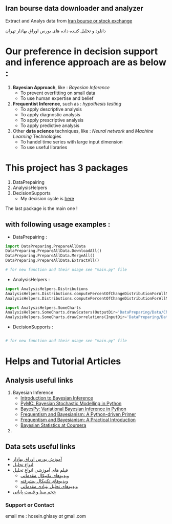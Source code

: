 ## Iran bourse data downloader and analyzer

Extract and Analys data from [Iran bourse or stock exchange](http://www.iranbourse.com/archive/)

دانلود و تحلیل کننده داده های بورس اوراق بهادار تهران

# Our preference in decision support and inference approach are as below :
1. **Bayesian Approach**, like :  _Bayesian Inference_
    - To prevent overfitting on small data
    - To use human expertise and belief
2. **Frequentist Inference**, such as : _hypothesis testing_
    - To apply descriptive analysis
    - To apply diagnostic analysis
    - To apply prescriptive analysis
    - To apply predictive analysis
3. Other **data science** techniques, like : _Neural network_ and _Machine Learning_ Technologies 
    - To handel time series with large input dimension
    - To use useful libraries

# This project has 3 packages 

1. DataPrepairing
2. AnalysisHelpers
3. DecisionSupports
    - My decision cycle is [here](DecisionSupports/DecisionProcess.md)

The last package is the main one !


## with following usage examples :

- DataPrepairing : 
```python
import DataPreparing.PrepareAllData
DataPreparing.PrepareAllData.DownloadAll()
DataPreparing.PrepareAllData.MergeAll()
DataPreparing.PrepareAllData.ExtractAll()

# for new function and their usage see "main.py" file

```

- AnalysisHelpers :
```python
import AnalysisHelpers.Distributions
AnalysisHelpers.Distributions.computePercentOfChangeDistributionForAllNamadsAsWhole(OutputDir='DataPreparing/Data/distributions', InputFile='DataPreparing/Data/AllDataByDays.pkl')
AnalysisHelpers.Distributions.computePercentOfChangeDistributionForAllNamads(OutputDir='DataPreparing/Data/distributions', InputFile='DataPreparing/Data/AllNamadsByNamads.pkl')

import AnalysisHelpers.SomeCharts
AnalysisHelpers.SomeCharts.drawScaters(OutputDir='DataPreparing/Data/Charts', InputFile='DataPreparing/Data/AllNamadsByNamads.pkl')
AnalysisHelpers.SomeCharts.drawCorrelations(InputDir='DataPreparing/Data/NamadsExcelsFromIranBourse', OutputDir="Data/Charts/IntraNamadCorrelations")

```

- DecisionSupports :
```python

# for new function and their usage see "main.py" file

```


# Helps and Tutorial Articles

## Analysis useful links
1. Bayesian Inference
    - [Introduction to Bayesian Inference](https://www.datascience.com/blog/introduction-to-bayesian-inference-learn-data-science-tutorials)
    - [PyMC: Bayesian Stochastic Modelling in Python](https://www.ncbi.nlm.nih.gov/pmc/articles/PMC3097064/)
    - [BayesPy: Variational Bayesian Inference in Python](http://www.jmlr.org/papers/volume17/luttinen16a/luttinen16a.pdf)
    - [Frequentism and Bayesianism: A Python-driven Primer](https://arxiv.org/abs/1411.5018)
    - [Frequentism and Bayesianism: A Practical Introduction](https://jakevdp.github.io/blog/2014/03/11/frequentism-and-bayesianism-a-practical-intro/)
    - [Bayesian Statistics at Coursera](https://www.coursera.org/learn/bayesian/home/welcome)
2. 

## Data sets useful links
- [آموزش بورس اوراق بهادار](http://tse.ir/amuzesh.html)
- [انواع تحلیل](http://tse.ir/cms/Portals/1/Amouzesh/33-ravesh%20haye%20tahlilpdf.pdf)
- فیلم های آموزشی انواع تحلیل
    - [ویدیوهای تکنیکال مقدماتی](https://www.aparat.com/video/video/listuser/username/agahex/usercat/84240)
    - [ویدیوهای تکنیکال پیشرفته](https://www.aparat.com/video/video/listuser/username/agahex/usercat/83118)
    - [ویدیوهای تحلیل بنیادی مقدماتی](https://www.aparat.com/video/video/listuser/username/agahex/usercat/83486)
- [حجم مبنا و قیمت پایانی](https://files.ershants.ir/fileserver/source/1062/%d8%ad%d8%ac%d9%85%20%d9%85%d8%a8%d9%86%d8%a7/%d8%ad%d8%ac%d9%85_%d9%85%d8%a8%d9%86%d8%a7.pdf)

### Support or Contact

email me : hosein.ghiasy _at_ gmail.com